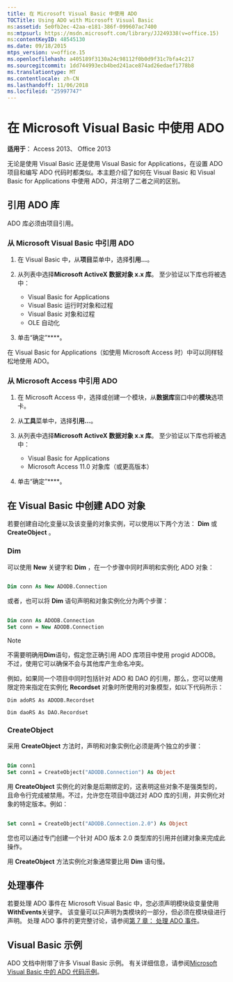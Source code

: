 ```yaml
---
title: 在 Microsoft Visual Basic 中使用 ADO
TOCTitle: Using ADO with Microsoft Visual Basic
ms:assetid: 5e0fb2ec-42aa-e181-386f-099607ac7400
ms:mtpsurl: https://msdn.microsoft.com/library/JJ249338(v=office.15)
ms:contentKeyID: 48545130
ms.date: 09/18/2015
mtps_version: v=office.15
ms.openlocfilehash: a405189f3130a24c98112f0b0d9f31c7bfa4c217
ms.sourcegitcommit: 1dd744993ecb4bed241ace874ad26edaef1778b8
ms.translationtype: MT
ms.contentlocale: zh-CN
ms.lasthandoff: 11/06/2018
ms.locfileid: "25997747"
---
```

# <a name="using-ado-with-microsoft-visual-basic"></a>在 Microsoft Visual Basic 中使用 ADO

**适用于**： Access 2013、 Office 2013

无论是使用 Visual Basic 还是使用 Visual Basic for Applications，在设置 ADO 项目和编写 ADO 代码时都类似。本主题介绍了如何在 Visual Basic 和 Visual Basic for Applications 中使用 ADO，并注明了二者之间的区别。

## <a name="referencing-the-ado-library"></a>引用 ADO 库

ADO 库必须由项目引用。

### <a name="to-reference-ado-from-microsoft-visual-basic"></a>从 Microsoft Visual Basic 中引用 ADO

1. 在 Visual Basic 中，从**项目**菜单中，选择**引用...**。

2. 从列表中选择**Microsoft ActiveX 数据对象 x.x 库**。 至少验证以下库也将被选中：
   
   - Visual Basic for Applications
   - Visual Basic 运行时对象和过程
   - Visual Basic 对象和过程
   - OLE 自动化

3. 单击“确定”****。

在 Visual Basic for Applications（如使用 Microsoft Access 时）中可以同样轻松地使用 ADO。

### <a name="to-reference-ado-from-microsoft-access"></a>从 Microsoft Access 中引用 ADO

1. 在 Microsoft Access 中，选择或创建一个模块，从**数据库**窗口中的**模块**选项卡。

2. 从**工具**菜单中，选择**引用...**。

3. 从列表中选择**Microsoft ActiveX 数据对象 x.x 库**。 至少验证以下库也将被选中：
    
   - Visual Basic for Applications
   - Microsoft Access 11.0 对象库（或更高版本）

4. 单击“确定”****。

## <a name="creating-ado-objects-in-visual-basic"></a>在 Visual Basic 中创建 ADO 对象

若要创建自动化变量以及该变量的对象实例，可以使用以下两个方法： **Dim** 或 **CreateObject** 。

### <a name="dim"></a>Dim

可以使用 **New** 关键字和 **Dim** ，在一个步骤中同时声明和实例化 ADO 对象：

```vb 
 
Dim conn As New ADODB.Connection 
```

或者，也可以将 **Dim** 语句声明和对象实例化分为两个步骤：

```vb 
 
Dim conn As ADODB.Connection 
Set conn = New ADODB.Connection 
```

> [!NOTE]
> 不需要明确用**Dim**语句，假定您正确引用 ADO 库项目中使用 progid ADODB。 不过，使用它可以确保不会与其他库产生命名冲突。
> 
> 例如，如果同一个项目中同时包括针对 ADO 和 DAO 的引用，那么，您可以使用限定符来指定在实例化 **Recordset** 对象时所使用的对象模型，如以下代码所示：  
> 
> `Dim adoRS As ADODB.Recordset`  
>   
> `Dim daoRS As DAO.Recordset`

### <a name="createobject"></a>CreateObject

采用 **CreateObject** 方法时，声明和对象实例化必须是两个独立的步骤：

```vb 
 
Dim conn1 
Set conn1 = CreateObject("ADODB.Connection") As Object 
```

用 **CreateObject** 实例化的对象是后期绑定的，这表明这些对象不是强类型的，且命令行完成被禁用。不过，允许您在项目中跳过对 ADO 库的引用，并实例化对象的特定版本。例如：

```vb 
 
Set conn1 = CreateObject("ADODB.Connection.2.0") As Object 
```

您也可以通过专门创建一个针对 ADO 版本 2.0 类型库的引用并创建对象来完成此操作。

用 **CreateObject** 方法实例化对象通常要比用 **Dim** 语句慢。

## <a name="handling-events"></a>处理事件

若要处理 ADO 事件在 Microsoft Visual Basic 中，您必须声明模块级变量使用**WithEvents**关键字。 该变量可以只声明为类模块的一部分，但必须在模块级进行声明。 处理 ADO 事件的更完整讨论，请参阅[第 7 章： 处理 ADO 事件](chapter-7-handling-ado-events.md)。

## <a name="visual-basic-examples"></a>Visual Basic 示例

ADO 文档中附带了许多 Visual Basic 示例。 有关详细信息，请参阅[Microsoft Visual Basic 中的 ADO 代码示例](ado-code-examples-in-microsoft-visual-basic.md)。

